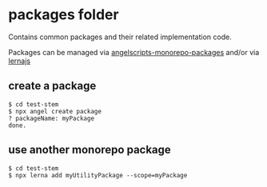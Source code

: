 # packages folder

Contains common packages and their related implementation code.

Packages can be managed via [angelscripts-monorepo-packages](https://github.com/node-organic/angelscripts-monorepo-packages) and/or via [lernajs](https://github.com/lerna/lerna)

## create a package

```
$ cd test-stem
$ npx angel create package
? packageName: myPackage
done.
```

## use another monorepo package

```
$ cd test-stem
$ npx lerna add myUtilityPackage --scope=myPackage
```
